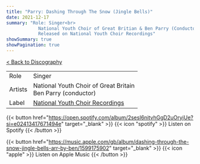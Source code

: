 ```yaml
---
title: "Parry: Dashing Through The Snow (Jingle Bells)"
date: 2021-12-17
summary: "Role: Singer<br>
            National Youth Choir of Great Britian & Ben Parry (Conductor)<br>
            Released on National Youth Choir Recordings"
showSummary: true
showPagination: true
---
```

[< Back to Discography](/discography)

| | |
|-|-|
|Role|Singer|
|Artists|National Youth Choir of Great Britain<br>Ben Parry (conductor)|
|Label|[National Youth Choir Recordings](https://www.nationalyouthchoir.org.uk/recordings)

{{< button href="https://open.spotify.com/album/2sesI6nitvhGgD2uOryjUe?si=e02413417671494e" target="_blank" >}}
{{< icon "spotify" >}} Listen on Spotify
{{< /button >}}

{{< button href="https://music.apple.com/gb/album/dashing-through-the-snow-jingle-bells-arr-by-ben/1599175902" target="_blank" >}}
{{< icon "apple" >}} Listen on Apple Music
{{< /button >}}
